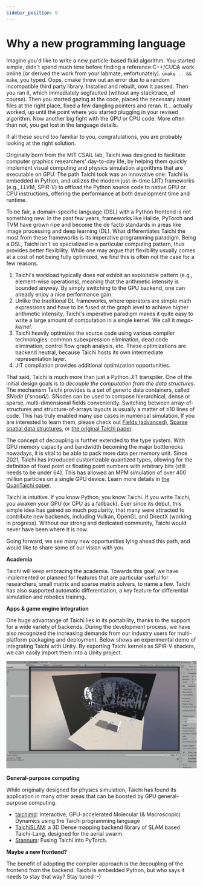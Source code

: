 ```yaml
---
sidebar_position: 0
---
```


# Why a new programming language

Imagine you'd like to write a new particle-based fluid algorithm. You started simple, didn't spend much time before finding a reference C++/CUDA work online (or derived the work from your labmate, <s>un</s>fortunately). `cmake .. && make`, you typed. Oops, cmake threw out an error due to a random incompatible third party library. Installed and rebuilt, now it passed. Then you ran it, which immediately segfaulted (without any stacktrace, of course). Then you started gazing at the code, placed the necessary asset files at the right place, fixed a few dangling pointers and reran. It... actually worked, up until the point where you started plugging in your revised algorithm. Now another big fight with the GPU or CPU code. More often than not, you get lost in the language details.

If all these sound too familiar to you, congratulations, you are probably looking at the right solution.

Originally born from the MIT CSAIL lab, Taichi was designed to facilitate computer graphics researchers' day-to-day life, by helping them quickly implement visual computing and physics simulation algorithms that are executable on GPU. The path Taichi took was an innovative one: Taichi is embedded in Python, and utilizes the modern just-in-time (JIT) frameworks (e.g., LLVM, SPIR-V) to offload the Python source code to native GPU or CPU instructions, offering the performance at both development time and runtime.

To be fair, a domain-specific language (DSL) with a Python frontend is not something new. In the past few years, frameworks like Halide, PyTorch and TVM have grown ripe and become the de facto standards in areas like image processing and deep learning (DL). What differentiates Taichi the most from these frameworks is its imperative programming paradigm. Being a DSL, Taichi isn't so specialized in a particular computing pattern, thus provides better flexibility. While one may argue that flexibility usually comes at a cost of not being fully optimized, we find this is often not the case for a few reasons.

1. Taichi's workload typically does *not* exhibit an exploitable pattern (e.g., element-wise operations), meaning that the arithmetic intensity is bounded anyway. By simply switching to the GPU backend, one can already enjoy a nice performance gain.
2. Unlike the traditional DL frameworks, where operators are simple math expressions and have to be fused at the graph level to achieve higher arithmetic intensity, Taichi's imperative paradigm makes it quite easy to write a large amount of computation in a single kernel. We call it *mega-kernel*.
3. Taichi heavily optimizes the source code using various compiler technologies: common subexpression elimination, dead code elimination, control flow graph analysis, etc. These optimizations are backend neutral, because Taichi hosts its own intermediate representation layer.
4. JIT compilation provides additional optimization opportunities.

That said, Taichi is much more than just a Python JIT transpiler. One of the initial design goals is to *decouple the computation from the data structures*. The mechanism Taichi provides is a set of generic data containers, called *SNode* (/ˈsnoʊd/). SNodes can be used to compose hierarchical, dense or sparse, multi-dimensional fields conveniently. Switching between array-of-structures and structure-of-arrays layouts is usually a matter of ≤10 lines of code. This has truly enabled many use cases in numerical simulation. If you are interested to learn them, please check out [Fields (advanced)](https://docs.taichi.graphics/lang/articles/advanced/layout), [Sparse spatial data structures](https://docs.taichi.graphics/lang/articles/advanced/sparse), or [the original Taichi paper](https://yuanming.taichi.graphics/publication/2019-taichi/taichi-lang.pdf).

The concept of decoupling is further extended to the type system. With GPU memory capacity and bandwidth becoming the major bottlenecks nowadays, it is vital to be able to pack more data per memory unit. Since 2021, Taichi has introduced customizable quantized types, allowing for the definition of fixed point or floating point numbers with arbitrary bits (still needs to be under 64). This has allowed an MPM simulation of over 400 million particles on a single GPU device. Learn more details in [the QuanTaichi paper](https://yuanming.taichi.graphics/publication/2021-quantaichi/quantaichi.pdf).

Taichi is intuitive. If you know Python, you know Taichi. If you write Taichi, you awaken your GPU (or CPU as a fallback). Ever since its debut, this simple idea has gained so much popularity, that many were attracted to contribute new backends, including Vulkan, OpenGL and DirectX (working in progress). Without our strong and dedicated community, Taichi would never have been where it is now.

Going forward, we see many new opportunities lying ahead this path, and would like to share some of our vision with you.

**Academia**

Taichi will keep embracing the academia. Towards this goal, we have implemented or planned for features that are particular useful for researchers, small matrix and sparse matrix solvers, to name a few. Taichi has also supported automatic differentiation, a key feature for differential simulation and robotics training.


**Apps & game engine integration**

One huge advantange of Taichi lies in its portability, thanks to the support for a wide variety of backends. During the development process, we have also recognized the increasing demands from our industry users for multi-platform packaging and deployment. Below shows an experimental demo of integrating Taichi with Unity. By exporting Taichi kernels as SPIR-V shaders, we can easily import them into a Unity project.

![](https://github.com/taichi-dev/taichi_assets/blob/master/static/imgs/unity_fluid.gif)

**General-purpose computing**

While originally designed for physics simulation, Taichi has found its application in many other areas that can be boosted by GPU  general-purpose computing.

* [taichimd](https://github.com/victoriacity/taichimd): Interactive, GPU-accelerated Molecular (& Macroscopic) Dynamics using the Taichi programming language
* [TaichiSLAM](https://github.com/xuhao1/TaichiSLAM): a 3D Dense mapping backend library of SLAM based Taichi-Lang, designed for the aerial swarm.
* [Stannum](https://github.com/ifsheldon/stannum): Fusing Taichi into PyTorch.

**Maybe a new frontend?**

The benefit of adopting the compiler approach is the decoupling of the frontend from the backend. Taichi is embedded Python, but who says it needs to stay that way? Stay tuned :-)
